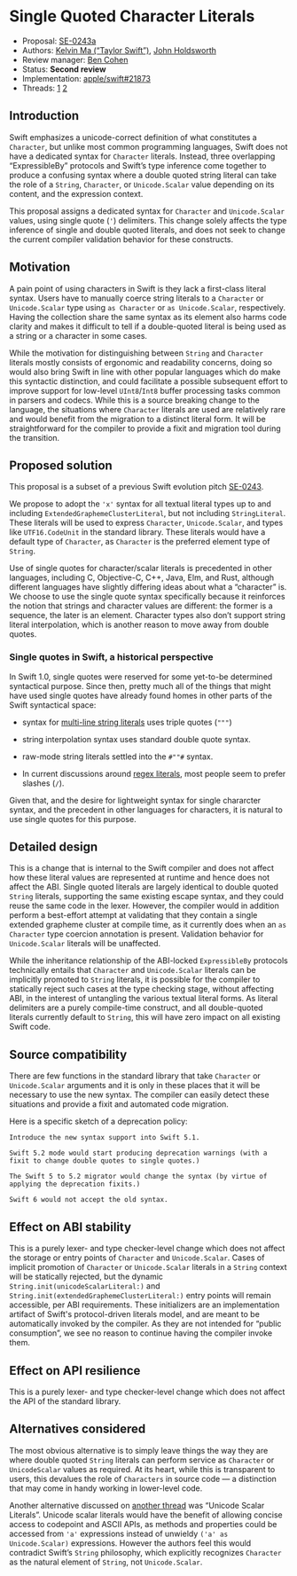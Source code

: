 # Single Quoted Character Literals

* Proposal: [SE-0243a](0243a-single-quoted-character-literals.md)
* Authors: [Kelvin Ma (“Taylor Swift”)](https://github.com/kelvin13), [John Holdsworth](https://github.com/johnno1962)
* Review manager: [Ben Cohen](https://github.com/airspeedswift)
* Status: **Second review** 
* Implementation: [apple/swift#21873](https://github.com/apple/swift/pull/21873)
* Threads: [1](https://forums.swift.org/t/prepitch-character-integer-literals/10442) [2](https://forums.swift.org/t/se-0243-codepoint-and-character-literals/21188)

## Introduction

Swift emphasizes a unicode-correct definition of what constitutes a `Character`, but unlike most common programming languages, Swift does not have a dedicated syntax for `Character` literals. Instead, three overlapping “ExpressibleBy” protocols and Swift’s type inference come together to produce a confusing syntax where a double quoted string literal can take the role of a `String`, `Character`, or `Unicode.Scalar` value depending on its content, and the expression context. 

This proposal assigns a dedicated syntax for `Character` and `Unicode.Scalar` values, using single quote (`'`) delimiters. This change solely affects the type inference of single and double quoted literals, and does not seek to change the current compiler validation behavior for these constructs.

## Motivation

A pain point of using characters in Swift is they lack a first-class literal syntax. Users have to manually coerce string literals to a `Character` or `Unicode.Scalar` type using `as Character` or `as Unicode.Scalar`, respectively. Having the collection share the same syntax as its element also harms code clarity and makes it difficult to tell if a double-quoted literal is being used as a string or a character in some cases.

While the motivation for distinguishing between `String` and `Character` literals mostly consists of ergonomic and readability concerns, doing so would also bring Swift in line with other popular languages which do make this syntactic distinction, and could facilitate a possible subsequent effort to improve support for low-level `UInt8`/`Int8` buffer processing tasks common in parsers and codecs. While this is a source breaking change to the language, the situations where `Character` literals are used are relatively rare and would benefit from the migration to a distinct literal form. It will be straightforward for the compiler to provide a fixit and migration tool during the transition.

## Proposed solution

This proposal is a subset of a previous Swift evolution pitch [SE-0243](0243-codepoint-and-character-literals.md).

We propose to adopt the `'x'` syntax for all textual literal types up to and including `ExtendedGraphemeClusterLiteral`, but not including `StringLiteral`. These literals will be used to express `Character`, `Unicode.Scalar`, and types like `UTF16.CodeUnit` in the standard library. These literals would have a default type of `Character`, as `Character` is the preferred element type of `String`. 

Use of single quotes for character/scalar literals is precedented in other languages, including C, Objective-C, C++, Java, Elm, and Rust, although different languages have slightly differing ideas about what a “character” is. We choose to use the single quote syntax specifically because it reinforces the notion that strings and character values are different: the former is a sequence, the later is an element. Character types also don’t support string literal interpolation, which is another reason to move away from double quotes.

### Single quotes in Swift, a historical perspective

In Swift 1.0, single quotes were reserved for some yet-to-be determined syntactical purpose. Since then, pretty much all of the things that might have used single quotes have already found homes in other parts of the Swift syntactical space:

- syntax for [multi-line string literals](https://github.com/apple/swift-evolution/blob/master/proposals/0168-multi-line-string-literals.md) uses triple quotes (`"""`)

- string interpolation syntax uses standard double quote syntax. 

- raw-mode string literals settled into the `#""#` syntax. 

- In current discussions around [regex literals](https://forums.swift.org/t/string-update/7398/6), most people seem to prefer slashes (`/`).

Given that, and the desire for lightweight syntax for single chararcter syntax, and the precedent in other languages for characters, it is natural to use single quotes for this purpose.

## Detailed design

This is a change that is internal to the Swift compiler and does not affect how these literal values are represented at runtime and hence does not affect the ABI. Single quoted literals are largely identical to double quoted `String` literals, supporting the same existing escape syntax, and they could reuse the same code in the lexer. However, the compiler would in addition perform a best-effort attempt at validating that they contain a single extended grapheme cluster at compile time, as it currently does when an `as Character` type coercion annotation is present. Validation behavior for `Unicode.Scalar` literals will be unaffected. 

While the inheritance relationship of the ABI-locked `ExpressibleBy` protocols technically entails that `Character` and `Unicode.Scalar` literals can be implicitly promoted to `String` literals, it is possible for the compiler to statically reject such cases at the type checking stage, without affecting ABI, in the interest of untangling the various textual literal forms. As literal delimiters are a purely compile-time construct, and all double-quoted literals currently default to `String`, this will have zero impact on all existing Swift code.

## Source compatibility

There are few functions in the standard library that take `Character` or `Unicode.Scalar` arguments and it is only in these places that it will be necessary to use the new syntax. The compiler can easily detect these situations and provide a fixit and automated code migration.

Here is a specific sketch of a deprecation policy:

    Introduce the new syntax support into Swift 5.1.

    Swift 5.2 mode would start producing deprecation warnings (with a fixit to change double quotes to single quotes.)

    The Swift 5 to 5.2 migrator would change the syntax (by virtue of applying the deprecation fixits.)

    Swift 6 would not accept the old syntax.

## Effect on ABI stability

This is a purely lexer- and type checker-level change which does not affect the storage or entry points of `Character` and `Unicode.Scalar`. Cases of implicit promotion of `Character` or `Unicode.Scalar` literals in a `String` context will be statically rejected, but the dynamic `String.init(unicodeScalarLiteral:)` and `String.init(extendedGraphemeClusterLiteral:)` entry points will remain accessible, per ABI requirements. These initializers are an implementation artifact of Swift's protocol-driven literals model, and are meant to be automatically invoked by the compiler. As they are not intended for “public consumption”, we see no reason to continue having the compiler invoke them.

## Effect on API resilience

This is a purely lexer- and type checker-level change which does not affect the API of the standard library.

## Alternatives considered

The most obvious alternative is to simply leave things the way they are where double quoted `String` literals can perform service as `Character` or `UnicodeScalar` values as required. At its heart, while this is transparent to users, this devalues the role of `Characters` in source code — a distinction that may come in handy working in lower-level code. 

Another alternative discussed on [another thread](https://forums.swift.org/t/unicode-scalar-literals/22224) was “Unicode Scalar Literals”. Unicode scalar literals would have the benefit of allowing concise access to codepoint and ASCII APIs, as methods and properties could be accessed from `'a'` expressions instead of unwieldy `('a' as Unicode.Scalar)` expressions. However the authors feel this would contradict Swift’s `String` philosophy, which explicitly recognizes `Character` as the natural element of `String`, not `Unicode.Scalar`.

